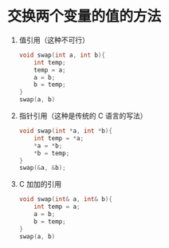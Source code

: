 # 交换两个变量的值的方法

1. 值引用（这种不可行）

   ```c
   void swap(int a, int b){
       int temp;
       temp = a;
       a = b;
       b = temp;
   }
   swap(a, b)
   ```

2. 指针引用（这种是传统的 C 语言的写法）

   ```c
   void swap(int *a, int *b){
       int temp = *a;
       *a = *b;
       *b = temp;
   }
   swap(&a, &b);
   ```

3. C 加加的引用

   ```cpp
   void swap(int& a, int& b){
       int temp = a;
       a = b;
       b = temp;
   }
   swap(a, b)
   ```
